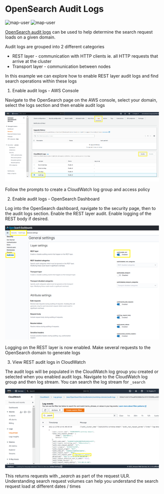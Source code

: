 # OpenSearch Audit Logs

<img width="85" alt="map-user" src="https://img.shields.io/badge/views-104-green"> <img width="125" alt="map-user" src="https://img.shields.io/badge/unique visits-053-green">

[OpenSearch audit logs](https://docs.aws.amazon.com/opensearch-service/latest/developerguide/audit-logs.html) can be used to help determine the search request loads on a given domain.

Audit logs are grouped into 2 different categories
* REST layer - communication with HTTP clients ie. all HTTP requests that arrive at the cluster
* Transport layer - communication between nodes

In this example we can explore how to enable REST layer audit logs and find search operations within these logs

1. Enable audit logs - AWS Console

Navigate to the OpenSearch page on the AWS console, select your domain, select the logs section and then enable audit logs

<img width="600" alt="OpenSearch_Enable_Audit_Logs" src="https://github.com/ev2900/OpenSearch_Audit_Logs/blob/main/README/OpenSearch_Enable_Audit_Logs.PNG">

Follow the prompts to create a CloudWatch log group and access policy

2. Enable audit logs - OpenSearch Dashboard

Log into the OpenSearch dashboard, navigate to the security page, then to the audit logs section. Enable the REST layer audit. Enable logging of the REST body if desired.

<img width="600" alt="OpenSearch_Enable_REST_Audit_Logs" src="https://github.com/ev2900/OpenSearch_Audit_Logs/blob/main/README/OpenSearch_Enable_REST_Audit_Logs.PNG">

Logging on the REST layer is now enabled. Make several requests to the OpenSearch domain to generate logs

3. View REST audit logs in CloudWatch

The audit logs will be populated in the CloudWatch log group you created or selected when you enabled audit logs. Navigate to the CloudWatch log group and then log stream. You can search the log stream for ```_search```

<img width="600" alt="CloudWatch_search" src="https://github.com/ev2900/OpenSearch_Audit_Logs/blob/main/README/CloudWatch_search.PNG">

This returns requests with *_search* as part of the request ULR. Understanding search request volumes can help you understand the search request load at different dates / times
